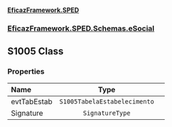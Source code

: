 #### [EficazFramework.SPED](EficazFrameworkSPED.md 'EficazFramework SPED')
### [EficazFramework.SPED.Schemas.eSocial](EficazFramework.SPED.Schemas.eSocial.md 'EficazFramework.SPED.Schemas.eSocial')

## S1005 Class
### Properties

| Name | Type | |
| :--- | :---: | :--- |
| evtTabEstab | `S1005TabelaEstabelecimento` |  |
| Signature | `SignatureType` |  |
